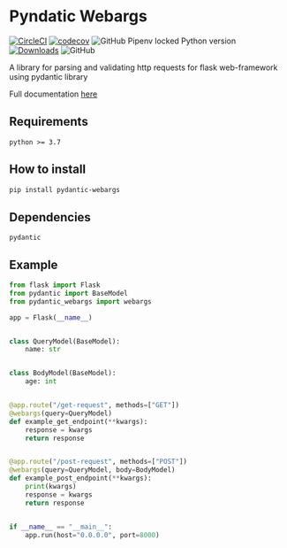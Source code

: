 # Pyndatic Webargs
[![CircleCI](https://circleci.com/gh/ahmednafies/pydantic-webargs.svg?style=shield)](https://circleci.com/gh/ahmednafies/pydantic-webargs) [![codecov](https://codecov.io/gh/ahmednafies/pydantic-webargs/branch/master/graph/badge.svg)](https://codecov.io/gh/ahmednafies/pydantic-webargs) ![GitHub Pipenv locked Python version](https://img.shields.io/github/pipenv/locked/python-version/ahmednafies/pydantic-webargs) [![Downloads](https://pepy.tech/badge/pydantic-webargs)](https://pepy.tech/project/pydantic-webargs) ![GitHub](https://img.shields.io/github/license/ahmednafies/pydantic-webargs)

A library for parsing and validating http requests for flask web-framework using pydantic library 

Full documentation [here](https://ahmednafies.github.io/pydantic_webargs/)

## Requirements

	python >= 3.7

## How to install

```bash
pip install pydantic-webargs
```

## Dependencies

	pydantic

## Example


```python
from flask import Flask
from pydantic import BaseModel
from pydantic_webargs import webargs

app = Flask(__name__)


class QueryModel(BaseModel):
    name: str


class BodyModel(BaseModel):
    age: int


@app.route("/get-request", methods=["GET"])
@webargs(query=QueryModel)
def example_get_endpoint(**kwargs):
    response = kwargs
    return response


@app.route("/post-request", methods=["POST"])
@webargs(query=QueryModel, body=BodyModel)
def example_post_endpoint(**kwargs):
    print(kwargs)
    response = kwargs
    return response


if __name__ == "__main__":
    app.run(host="0.0.0.0", port=8000)
```
